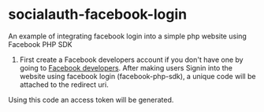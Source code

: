 # socialauth-facebook-login

An example of integrating facebook login into a simple php website using Facebook PHP SDK

1. First create a Facebook developers account if you don't have one by going to <a href="https://www.developers.facebook.com">Facebook developers</a>.
After making users Signin into the website using facebook login (facebook-php-sdk), a unique code will be attached to the redirect uri.

Using this code an access token will be generated.

